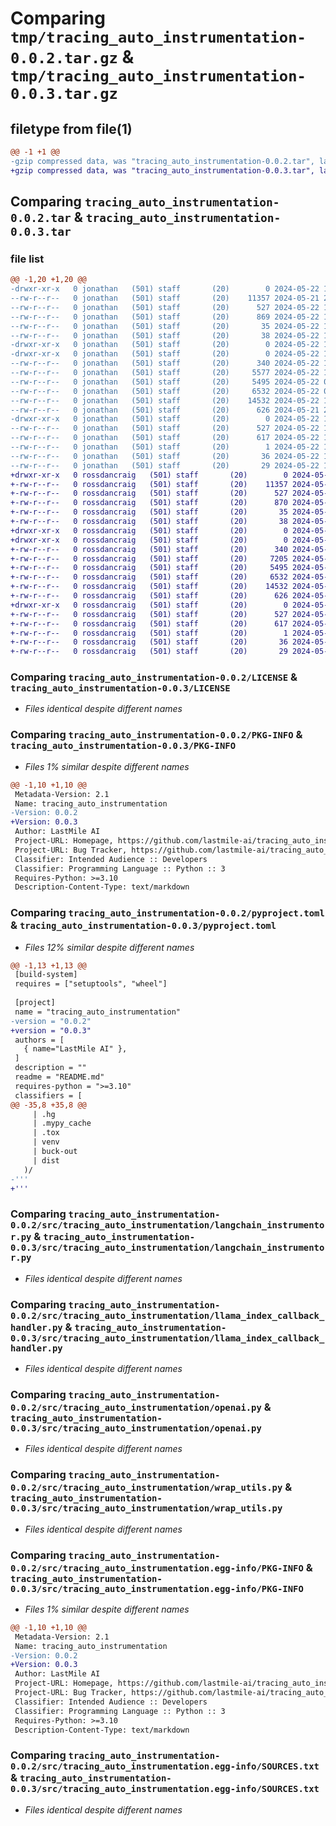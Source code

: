 # Comparing `tmp/tracing_auto_instrumentation-0.0.2.tar.gz` & `tmp/tracing_auto_instrumentation-0.0.3.tar.gz`

## filetype from file(1)

```diff
@@ -1 +1 @@
-gzip compressed data, was "tracing_auto_instrumentation-0.0.2.tar", last modified: Wed May 22 14:10:57 2024, max compression
+gzip compressed data, was "tracing_auto_instrumentation-0.0.3.tar", last modified: Wed May 22 16:59:13 2024, max compression
```

## Comparing `tracing_auto_instrumentation-0.0.2.tar` & `tracing_auto_instrumentation-0.0.3.tar`

### file list

```diff
@@ -1,20 +1,20 @@
-drwxr-xr-x   0 jonathan   (501) staff       (20)        0 2024-05-22 14:10:57.315520 tracing_auto_instrumentation-0.0.2/
--rw-r--r--   0 jonathan   (501) staff       (20)    11357 2024-05-21 22:11:21.000000 tracing_auto_instrumentation-0.0.2/LICENSE
--rw-r--r--   0 jonathan   (501) staff       (20)      527 2024-05-22 14:10:57.315290 tracing_auto_instrumentation-0.0.2/PKG-INFO
--rw-r--r--   0 jonathan   (501) staff       (20)      869 2024-05-22 14:10:48.000000 tracing_auto_instrumentation-0.0.2/pyproject.toml
--rw-r--r--   0 jonathan   (501) staff       (20)       35 2024-05-22 14:00:20.000000 tracing_auto_instrumentation-0.0.2/requirements.txt
--rw-r--r--   0 jonathan   (501) staff       (20)       38 2024-05-22 14:10:57.315555 tracing_auto_instrumentation-0.0.2/setup.cfg
-drwxr-xr-x   0 jonathan   (501) staff       (20)        0 2024-05-22 14:10:57.312741 tracing_auto_instrumentation-0.0.2/src/
-drwxr-xr-x   0 jonathan   (501) staff       (20)        0 2024-05-22 14:10:57.313925 tracing_auto_instrumentation-0.0.2/src/tracing_auto_instrumentation/
--rw-r--r--   0 jonathan   (501) staff       (20)      340 2024-05-22 13:16:25.000000 tracing_auto_instrumentation-0.0.2/src/tracing_auto_instrumentation/__init__.py
--rw-r--r--   0 jonathan   (501) staff       (20)     5577 2024-05-22 13:17:45.000000 tracing_auto_instrumentation-0.0.2/src/tracing_auto_instrumentation/ibm.py
--rw-r--r--   0 jonathan   (501) staff       (20)     5495 2024-05-22 00:49:45.000000 tracing_auto_instrumentation-0.0.2/src/tracing_auto_instrumentation/langchain_instrumentor.py
--rw-r--r--   0 jonathan   (501) staff       (20)     6532 2024-05-22 00:49:27.000000 tracing_auto_instrumentation-0.0.2/src/tracing_auto_instrumentation/llama_index_callback_handler.py
--rw-r--r--   0 jonathan   (501) staff       (20)    14532 2024-05-22 13:22:43.000000 tracing_auto_instrumentation-0.0.2/src/tracing_auto_instrumentation/openai.py
--rw-r--r--   0 jonathan   (501) staff       (20)      626 2024-05-21 22:33:09.000000 tracing_auto_instrumentation-0.0.2/src/tracing_auto_instrumentation/wrap_utils.py
-drwxr-xr-x   0 jonathan   (501) staff       (20)        0 2024-05-22 14:10:57.315033 tracing_auto_instrumentation-0.0.2/src/tracing_auto_instrumentation.egg-info/
--rw-r--r--   0 jonathan   (501) staff       (20)      527 2024-05-22 14:10:57.000000 tracing_auto_instrumentation-0.0.2/src/tracing_auto_instrumentation.egg-info/PKG-INFO
--rw-r--r--   0 jonathan   (501) staff       (20)      617 2024-05-22 14:10:57.000000 tracing_auto_instrumentation-0.0.2/src/tracing_auto_instrumentation.egg-info/SOURCES.txt
--rw-r--r--   0 jonathan   (501) staff       (20)        1 2024-05-22 14:10:57.000000 tracing_auto_instrumentation-0.0.2/src/tracing_auto_instrumentation.egg-info/dependency_links.txt
--rw-r--r--   0 jonathan   (501) staff       (20)       36 2024-05-22 14:10:57.000000 tracing_auto_instrumentation-0.0.2/src/tracing_auto_instrumentation.egg-info/requires.txt
--rw-r--r--   0 jonathan   (501) staff       (20)       29 2024-05-22 14:10:57.000000 tracing_auto_instrumentation-0.0.2/src/tracing_auto_instrumentation.egg-info/top_level.txt
+drwxr-xr-x   0 rossdancraig   (501) staff       (20)        0 2024-05-22 16:59:13.018581 tracing_auto_instrumentation-0.0.3/
+-rw-r--r--   0 rossdancraig   (501) staff       (20)    11357 2024-05-22 16:58:23.000000 tracing_auto_instrumentation-0.0.3/LICENSE
+-rw-r--r--   0 rossdancraig   (501) staff       (20)      527 2024-05-22 16:59:13.018372 tracing_auto_instrumentation-0.0.3/PKG-INFO
+-rw-r--r--   0 rossdancraig   (501) staff       (20)      870 2024-05-22 16:58:23.000000 tracing_auto_instrumentation-0.0.3/pyproject.toml
+-rw-r--r--   0 rossdancraig   (501) staff       (20)       35 2024-05-22 16:58:23.000000 tracing_auto_instrumentation-0.0.3/requirements.txt
+-rw-r--r--   0 rossdancraig   (501) staff       (20)       38 2024-05-22 16:59:13.018766 tracing_auto_instrumentation-0.0.3/setup.cfg
+drwxr-xr-x   0 rossdancraig   (501) staff       (20)        0 2024-05-22 16:59:13.015218 tracing_auto_instrumentation-0.0.3/src/
+drwxr-xr-x   0 rossdancraig   (501) staff       (20)        0 2024-05-22 16:59:13.017031 tracing_auto_instrumentation-0.0.3/src/tracing_auto_instrumentation/
+-rw-r--r--   0 rossdancraig   (501) staff       (20)      340 2024-05-22 16:58:23.000000 tracing_auto_instrumentation-0.0.3/src/tracing_auto_instrumentation/__init__.py
+-rw-r--r--   0 rossdancraig   (501) staff       (20)     7205 2024-05-22 16:58:23.000000 tracing_auto_instrumentation-0.0.3/src/tracing_auto_instrumentation/ibm.py
+-rw-r--r--   0 rossdancraig   (501) staff       (20)     5495 2024-05-22 16:58:23.000000 tracing_auto_instrumentation-0.0.3/src/tracing_auto_instrumentation/langchain_instrumentor.py
+-rw-r--r--   0 rossdancraig   (501) staff       (20)     6532 2024-05-22 16:58:23.000000 tracing_auto_instrumentation-0.0.3/src/tracing_auto_instrumentation/llama_index_callback_handler.py
+-rw-r--r--   0 rossdancraig   (501) staff       (20)    14532 2024-05-22 16:58:23.000000 tracing_auto_instrumentation-0.0.3/src/tracing_auto_instrumentation/openai.py
+-rw-r--r--   0 rossdancraig   (501) staff       (20)      626 2024-05-22 16:58:23.000000 tracing_auto_instrumentation-0.0.3/src/tracing_auto_instrumentation/wrap_utils.py
+drwxr-xr-x   0 rossdancraig   (501) staff       (20)        0 2024-05-22 16:59:13.018139 tracing_auto_instrumentation-0.0.3/src/tracing_auto_instrumentation.egg-info/
+-rw-r--r--   0 rossdancraig   (501) staff       (20)      527 2024-05-22 16:59:13.000000 tracing_auto_instrumentation-0.0.3/src/tracing_auto_instrumentation.egg-info/PKG-INFO
+-rw-r--r--   0 rossdancraig   (501) staff       (20)      617 2024-05-22 16:59:13.000000 tracing_auto_instrumentation-0.0.3/src/tracing_auto_instrumentation.egg-info/SOURCES.txt
+-rw-r--r--   0 rossdancraig   (501) staff       (20)        1 2024-05-22 16:59:13.000000 tracing_auto_instrumentation-0.0.3/src/tracing_auto_instrumentation.egg-info/dependency_links.txt
+-rw-r--r--   0 rossdancraig   (501) staff       (20)       36 2024-05-22 16:59:13.000000 tracing_auto_instrumentation-0.0.3/src/tracing_auto_instrumentation.egg-info/requires.txt
+-rw-r--r--   0 rossdancraig   (501) staff       (20)       29 2024-05-22 16:59:13.000000 tracing_auto_instrumentation-0.0.3/src/tracing_auto_instrumentation.egg-info/top_level.txt
```

### Comparing `tracing_auto_instrumentation-0.0.2/LICENSE` & `tracing_auto_instrumentation-0.0.3/LICENSE`

 * *Files identical despite different names*

### Comparing `tracing_auto_instrumentation-0.0.2/PKG-INFO` & `tracing_auto_instrumentation-0.0.3/PKG-INFO`

 * *Files 1% similar despite different names*

```diff
@@ -1,10 +1,10 @@
 Metadata-Version: 2.1
 Name: tracing_auto_instrumentation
-Version: 0.0.2
+Version: 0.0.3
 Author: LastMile AI
 Project-URL: Homepage, https://github.com/lastmile-ai/tracing_auto_instrumentation
 Project-URL: Bug Tracker, https://github.com/lastmile-ai/tracing_auto_instrumentation/issues
 Classifier: Intended Audience :: Developers
 Classifier: Programming Language :: Python :: 3
 Requires-Python: >=3.10
 Description-Content-Type: text/markdown
```

### Comparing `tracing_auto_instrumentation-0.0.2/pyproject.toml` & `tracing_auto_instrumentation-0.0.3/pyproject.toml`

 * *Files 12% similar despite different names*

```diff
@@ -1,13 +1,13 @@
 [build-system]
 requires = ["setuptools", "wheel"]
 
 [project]
 name = "tracing_auto_instrumentation"
-version = "0.0.2"
+version = "0.0.3"
 authors = [
   { name="LastMile AI" },
 ]
 description = ""
 readme = "README.md"
 requires-python = ">=3.10"
 classifiers = [
@@ -35,8 +35,8 @@
     | .hg
     | .mypy_cache
     | .tox
     | venv
     | buck-out
     | dist
   )/
-'''
+'''
```

### Comparing `tracing_auto_instrumentation-0.0.2/src/tracing_auto_instrumentation/langchain_instrumentor.py` & `tracing_auto_instrumentation-0.0.3/src/tracing_auto_instrumentation/langchain_instrumentor.py`

 * *Files identical despite different names*

### Comparing `tracing_auto_instrumentation-0.0.2/src/tracing_auto_instrumentation/llama_index_callback_handler.py` & `tracing_auto_instrumentation-0.0.3/src/tracing_auto_instrumentation/llama_index_callback_handler.py`

 * *Files identical despite different names*

### Comparing `tracing_auto_instrumentation-0.0.2/src/tracing_auto_instrumentation/openai.py` & `tracing_auto_instrumentation-0.0.3/src/tracing_auto_instrumentation/openai.py`

 * *Files identical despite different names*

### Comparing `tracing_auto_instrumentation-0.0.2/src/tracing_auto_instrumentation/wrap_utils.py` & `tracing_auto_instrumentation-0.0.3/src/tracing_auto_instrumentation/wrap_utils.py`

 * *Files identical despite different names*

### Comparing `tracing_auto_instrumentation-0.0.2/src/tracing_auto_instrumentation.egg-info/PKG-INFO` & `tracing_auto_instrumentation-0.0.3/src/tracing_auto_instrumentation.egg-info/PKG-INFO`

 * *Files 1% similar despite different names*

```diff
@@ -1,10 +1,10 @@
 Metadata-Version: 2.1
 Name: tracing_auto_instrumentation
-Version: 0.0.2
+Version: 0.0.3
 Author: LastMile AI
 Project-URL: Homepage, https://github.com/lastmile-ai/tracing_auto_instrumentation
 Project-URL: Bug Tracker, https://github.com/lastmile-ai/tracing_auto_instrumentation/issues
 Classifier: Intended Audience :: Developers
 Classifier: Programming Language :: Python :: 3
 Requires-Python: >=3.10
 Description-Content-Type: text/markdown
```

### Comparing `tracing_auto_instrumentation-0.0.2/src/tracing_auto_instrumentation.egg-info/SOURCES.txt` & `tracing_auto_instrumentation-0.0.3/src/tracing_auto_instrumentation.egg-info/SOURCES.txt`

 * *Files identical despite different names*

